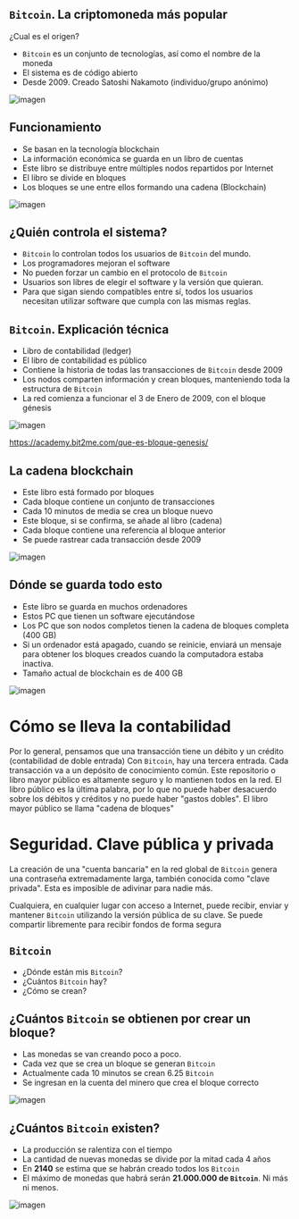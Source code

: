 ## ``Bitcoin``. La criptomoneda más popular

¿Cual es el origen?
- ``Bitcoin`` es un conjunto de tecnologías, así como el nombre de la moneda
- El sistema es de código abierto
- Desde 2009. Creado Satoshi Nakamoto (individuo/grupo anónimo)

![imagen](img/2022-11-06-22-52-15.png)

## Funcionamiento

- Se basan en la tecnología blockchain
- La información económica se guarda en un libro de cuentas
- Este libro se distribuye entre múltiples nodos repartidos por Internet
- El libro se divide en bloques
- Los bloques se une entre ellos formando una cadena (Blockchain)

![imagen](img/2022-11-06-22-52-21.png)

## ¿Quién controla el sistema?

- ``Bitcoin`` lo controlan todos los usuarios de ``Bitcoin`` del mundo.
- Los programadores mejoran el software
- No pueden forzar un cambio en el protocolo de ``Bitcoin``
- Usuarios son libres de elegir el software y la versión que quieran.
- Para que sigan siendo compatibles entre sí, todos los usuarios necesitan utilizar software que cumpla con las mismas reglas.

## ``Bitcoin``. Explicación técnica

- Libro de contabilidad (ledger)
- El libro de contabilidad es público
- Contiene la historia de todas las transacciones de ``Bitcoin`` desde 2009
- Los nodos comparten información y crean bloques, manteniendo toda la estructura de ``Bitcoin``
- La red comienza a funcionar el 3 de Enero de 2009, con el bloque génesis

![imagen](img/2022-11-06-22-52-35.png)

https://academy.bit2me.com/que-es-bloque-genesis/

## La cadena blockchain

- Este libro está formado por bloques
- Cada bloque contiene un conjunto de transacciones
- Cada 10 minutos de media se crea un bloque nuevo
- Este bloque, si se confirma, se añade al libro (cadena)
- Cada bloque contiene una referencia al bloque anterior
- Se puede rastrear cada transacción desde 2009

![imagen](img/2022-11-06-22-52-41.png)

## Dónde se guarda todo esto

- Este libro se guarda en muchos ordenadores
- Estos PC que tienen un software ejecutándose
- Los PC que son nodos completos tienen la cadena de bloques completa (400 GB)
- Si un ordenador está apagado, cuando se reinicie, enviará un mensaje para obtener los bloques creados cuando la computadora estaba inactiva.
- Tamaño actual de blockchain es de 400 GB

![imagen](img/2022-11-06-22-52-47.png)


# Cómo se lleva la contabilidad
Por lo general, pensamos que una transacción tiene un débito y un crédito (contabilidad de doble entrada)
Con ``Bitcoin``, hay una tercera entrada. Cada transacción va a un depósito de conocimiento común.
Este repositorio o libro mayor público es altamente seguro y lo mantienen todos en la red.
El libro público es la última palabra, por lo que no puede haber desacuerdo sobre los débitos y créditos y no puede haber "gastos dobles".
El libro mayor público se llama "cadena de bloques"

# Seguridad. Clave pública y privada

La creación de una "cuenta bancaria" en la red global de ``Bitcoin`` genera una contraseña extremadamente larga, también conocida como "clave privada". Esta es imposible de adivinar para nadie más.

Cualquiera, en cualquier lugar con acceso a Internet, puede recibir, enviar y mantener ``Bitcoin`` utilizando la versión pública de su clave.  Se puede compartir libremente para recibir fondos de forma segura

## ``Bitcoin``

- ¿Dónde están mis ``Bitcoin``?
- ¿Cuántos ``Bitcoin`` hay?
- ¿Cómo se crean?

## ¿Cuántos ``Bitcoin`` se obtienen por crear un bloque?

- Las monedas se van creando poco a poco.
- Cada vez que se crea un bloque se generan ``Bitcoin``
- Actualmente cada 10 minutos se crean 6.25 ``Bitcoin``
- Se ingresan en la cuenta del minero que crea el bloque correcto

![imagen](img/2022-11-06-22-52-59.png)

## ¿Cuántos ``Bitcoin`` existen?

- La producción se ralentiza con el tiempo
- La cantidad de nuevas monedas se divide por la mitad cada 4 años
- En **2140** se estima que se habrán creado todos los ``Bitcoin``
- El máximo de monedas que habrá serán **21.000.000 de ``Bitcoin``**. Ni más ni menos.

![imagen](img/2022-11-06-22-53-04.png)
